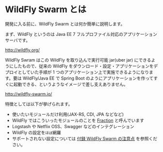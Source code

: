 # WildFly Swarm とは

開発に入る前に、WildFly Swarm とは何か簡単に説明します。

まず、WildFly というのは Java EE 7 フルプロファイル対応のアプリケーションサーバです。

http://wildfly.org/

WildFly Swram はこの WildFly を取り込んで実行可能 jar(uber jar) にできるようにしたもので、従来の WildFly をダウンロード・設定・アプリケーションをデプロイとしていた手順が 1 つのアプリケーション上で実施できるようになります。要は WildFly/Java EE で Spring Boot のようにアプリケーションを作ってすぐに起動できる、というようなイメージで差し支えありません。

http://wildfly-swarm.io/

特徴としては以下が挙げられます。

* 使いたいモジュールだけ利用(JAX-RS, CDI, JPA などなど)
 * WildFly ではこういったモジュールのことを [Fraction](https://wildfly-swarm.gitbooks.io/wildfly-swarm-users-guide/content/v/{{book.versions.swarm}}/getting-started/concepts.html) と呼んでいます
* Logstash や Netflix OSS、Swagger などのインテグレーション
* WildFly の設定を`ほぼ`網羅
 * サポートされない設定については [付録 WildFly Swarm の注意点](notes.md) を参照ください。
